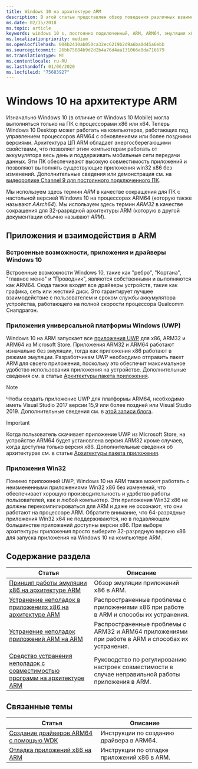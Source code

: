 ```yaml
---
title: Windows 10 на архитектуре ARM
description: В этой статье представлен обзор поведения различных взаимодействий и приложений в ARM, а также ограничений, приводятся ссылки на источники дополнительной информации.
ms.date: 02/15/2018
ms.topic: article
keywords: windows 10 s, постоянно подключенный, ARM, ARM64, эмуляция x86
ms.localizationpriority: medium
ms.openlocfilehash: 004b2410ab050ca32ec6219b2d9a6ba0d45a6ebb
ms.sourcegitcommit: 26bb75084b9d2d2b4a76d4aa131066e8da716679
ms.translationtype: MT
ms.contentlocale: ru-RU
ms.lasthandoff: 01/06/2020
ms.locfileid: "75683927"
---
```

# <a name="windows-10-on-arm"></a>Windows 10 на архитектуре ARM
Изначально Windows 10 (в отличие от Windows 10 Mobile) могла выполняться только на ПК с процессорами x86 или x64. Теперь Windows 10 Desktop может работать на компьютерах, работающих под управлением процессоров ARM64 с обновлениями или более поздними версиями. Архитектура ЦП ARM обладает энергосберегающими свойствами, что позволяет этим компьютерам работать от аккумулятора весь день и поддерживать мобильные сети передачи данных. Эти ПК обеспечивают высокую совместимость приложений и позволяют выполнять существующие приложения win32 x86 без изменений. Дополнительные сведения или демонстрация см. на [видеоролике Channel 9 для постоянного подключенного ПК](https://channel9.msdn.com/Events/Build/2017/P4171).

Мы используем здесь термин *ARM* в качестве сокращения для ПК с настольной версией Windows 10 на процессорах ARM64 (которую также называют *AArch64*).  Мы используем здесь термин *ARM32* в качестве сокращения для 32-разрядной архитектуры ARM (которую в другой документации обычно называют *ARM*).

## <a name="apps-and-experiences-on-arm"></a>Приложения и взаимодействия в ARM

### <a name="built-in-windows-10-experiences-apps-and-drivers"></a>Встроенные возможности, приложения и драйверы Windows 10
Встроенные возможности Windows 10, такие как "ребро", "Кортана", "главное меню" и "Проводник", являются собственными и выполняются как ARM64. Сюда также входят все драйверы устройств, такие как графика, сеть или жесткий диск. Это гарантирует лучшее взаимодействие с пользователем и сроком службы аккумулятора устройства, работающего на полной скорости процессора Qualcomm Снапдрагон.

### <a name="universal-windows-platform-uwp-apps"></a>Приложения универсальной платформы Windows (UWP)
Windows 10 на ARM запускает все [приложения UWP](../get-started/universal-application-platform-guide.md) для x86, ARM32 и ARM64 из Microsoft Store. Приложения ARM32 и ARM64 работают изначально без эмуляции, тогда как приложения x86 работают в режиме эмуляции. Разработчикам UWP необходимо отправить пакет ARM для своего приложения, поскольку это обеспечит максимальное удобство использования приложения на устройстве. Дополнительные сведения см. в статье [Архитектуры пакета приложения](/windows/msix/package/device-architecture).

>[!NOTE]
> Чтобы создать приложение UWP для платформы ARM64, необходимо иметь Visual Studio 2017 версии 15,9 или более поздней или Visual Studio 2019. Дополнительные сведения см. в [этой записи блога](https://blogs.windows.com/buildingapps/2018/11/15/official-support-for-windows-10-on-arm-development).


>[!IMPORTANT]
> Когда пользователь скачивает приложение UWP из Microsoft Store, на устройстве ARM64 будет установлена версия ARM32 кроме случаев, когда доступна только версия x86. Дополнительные сведения об архитектурах см. в статье [Архитектуры пакета приложения](/windows/msix/package/device-architecture).

### <a name="win32-apps"></a>Приложения Win32
Помимо приложений UWP, Windows 10 на ARM также может работать с неизмененными приложениями Win32 x86 без изменений, что обеспечивает хорошую производительность и удобство работы пользователей, как и любой компьютер. Эти приложения Win32 x86 не должны перекомпилироваться для ARM и даже не осознают, что они работают на процессоре ARM. Обратите внимание, что 64-разрядные приложения Win32 x64 не поддерживаются, но в подавляющем большинстве приложений доступны версии x86.  При выборе архитектуры приложения просто выберите 32-разрядную версию x86 для запуска приложения на Windows 10 на компьютере ARM.

## <a name="in-this-section"></a>Содержание раздела
|Статья | Описание |
|-----|-----|
|[Принцип работы эмуляции x86 на архитектуре ARM](apps-on-arm-x86-emulation.md)|Обзор эмуляции приложений x86 в ARM.|
|[Устранение неполадок в приложениях x86 на архитектуре ARM](apps-on-arm-troubleshooting-x86.md)|Распространенные проблемы с приложениями x86 при работе в ARM и способы их устранения. |
|[Устранение неполадок приложений ARM на ARM](apps-on-arm-troubleshooting-arm32.md)|Распространенные проблемы с ARM32 и ARM64 приложениями при работе в ARM и способах их устранения. |
|[Средство устранения неполадок с совместимостью программ на архитектуре ARM](apps-on-arm-program-compat-troubleshooter.md)|Руководство по регулированию настроек совместимости в случае неправильной работы приложения в ARM. |

## <a name="related-topics"></a>Связанные темы
|Статья | Описание |
|-----|-----|
|[Создание драйверов ARM64 с помощью WDK](https://docs.microsoft.com/windows-hardware/drivers/develop/building-arm64-drivers)|Инструкции по созданию драйвера в ARM64. |
| [Отладка приложений x86 на ARM](https://docs.microsoft.com/windows-hardware/drivers/debugger/debugging-arm64) | Инструкции по отладке приложений x86 в ARM. |
